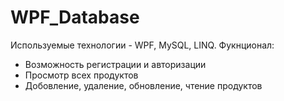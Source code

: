 # WPF_Database
Используемые технологии - WPF, MySQL, LINQ.
Фукнционал:
- Возможность регистрации и авторизации
- Просмотр всех продуктов
- Добовление, удаление, обновление, чтение продуктов
